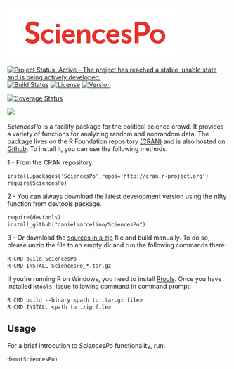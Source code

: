 <img src="SciencesPo_logo.png" alt="SciencesPo" />

[![Project Status: Active - The project has reached a stable, usable
state and is being actively
developed.](http://www.repostatus.org/badges/0.1.0/active.svg)](http://www.repostatus.org/#active)
[![Build Status](https://travis-ci.org/danielmarcelino/SciencesPo.svg)](https://travis-ci.org/danielmarcelino/SciencesPo)  [![License](http://img.shields.io/badge/license-GPL%20%28%3E=%202%29-brightgreen.svg?style=flat)](http://www.gnu.org/licenses/gpl-2.0.html)
<a href="https://img.shields.io/badge/Version-1.03.05-orange.svg"><img src="https://img.shields.io/badge/Version-1.03.05-orange.svg" alt="Version"/></a>

[![Coverage Status](https://img.shields.io/coveralls/danielmarcelino/SciencesPo.svg)](https://coveralls.io/r/danielmarcelino/SciencesPo?branch=master)
 
 ![](http://cranlogs.r-pkg.org/badges/grand-total/SciencesPo) 

_SciencesPo_ is a facility package for the political science crowd. It provides a variety of functions for analyzing random and nonrandom data. The package lives on the R Foundation repository [(CRAN)](http://cran.r-project.org/web/packages/SciencesPo/index.html) and is also hosted on [Github](http://github.com/danielmarcelino/SciencesPo). To install it, you can use the following methods.

1 - From the CRAN repository:

  ```
  install.packages('SciencesPo',repos='http://cran.r-project.org')
  require(SciencesPo)
  ```

2 -  You can always download the latest development version using the nifty function from devtools package.


  ```
  require(devtools)
  install_github("danielmarcelino/SciencesPo")
  ```
  
3 - Or download the [sources in a zip](https://github.com/danielmarcelino/SciencesPo/zipball/master) file and build manually. To do so, please unzip the file to an empty dir and run the following commands there:


```
R CMD build SciencesPo
R CMD INSTALL SciencesPo_*.tar.gz
```

If you're running R on Windows, you need to install [Rtools](http://cran.stat.ucla.edu/bin/windows/Rtools/ ). Once you have installed `Rtools`, issue following command in command prompt:

```
R CMD build --binary <path to .tar.gz file>
R CMD INSTALL <path to .zip file>
```

## Usage

For a brief introcution to _SciencesPo_ functionality, run:

```
demo(SciencesPo)
```



